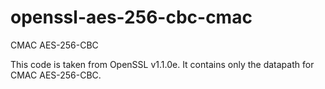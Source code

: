 # openssl-aes-256-cbc-cmac
CMAC AES-256-CBC 

This code is taken from OpenSSL v1.1.0e. It contains only the datapath for CMAC AES-256-CBC. 
